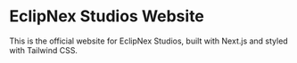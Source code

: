# EclipNex Studios Website

This is the official website for EclipNex Studios, built with Next.js and styled with Tailwind CSS.
